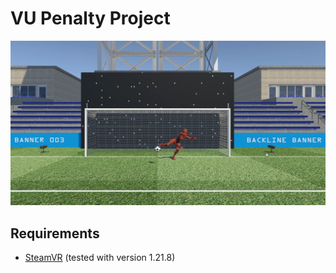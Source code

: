 # VU Penalty Project

![](Analysis/sources/Penalty.png)

## Requirements
- [SteamVR](https://store.steampowered.com/app/250820/SteamVR/) (tested with version 1.21.8)

